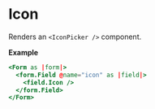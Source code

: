 # Icon

Renders an `<IconPicker />` component.

**Example**

```hbs
<Form as |form|>
  <form.Field @name="icon" as |field|>
    <field.Icon />
  </form.Field>
</Form>
```
